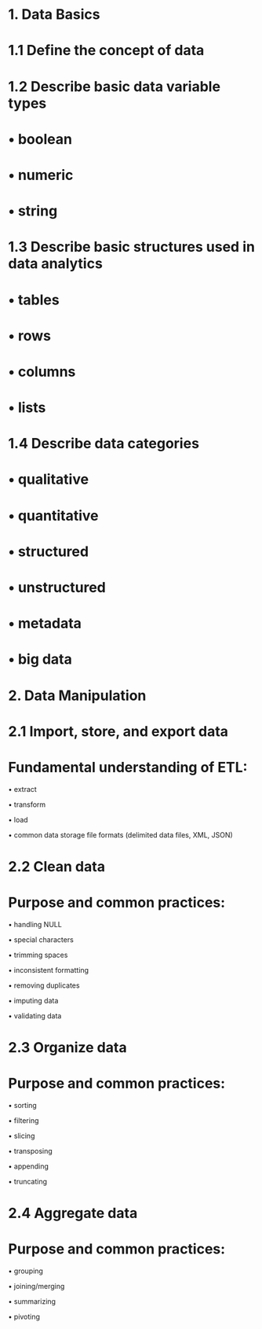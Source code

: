 # 1. Data Basics
# 1.1 Define the concept of data
# 1.2 Describe basic data variable types 
# • boolean
# • numeric
# • string
# 1.3 Describe basic structures used in data analytics
# • tables
# • rows
# • columns
# • lists
# 1.4 Describe data categories
# • qualitative
# • quantitative
# • structured
# • unstructured
# • metadata
# • big data

# 2. Data Manipulation
# 2.1 Import, store, and export data 
# Fundamental understanding of ETL:
• extract

• transform

• load

• common data storage file formats (delimited data files, XML, JSON)

# 2.2 Clean data
# Purpose and common practices:
• handling NULL

• special characters

• trimming spaces

• inconsistent formatting

• removing duplicates 

• imputing data

• validating data

# 2.3 Organize data
# Purpose and common practices:
• sorting

• filtering

• slicing

• transposing 

• appending

• truncating

# 2.4 Aggregate data
# Purpose and common practices:
• grouping

• joining/merging 

• summarizing

• pivoting
